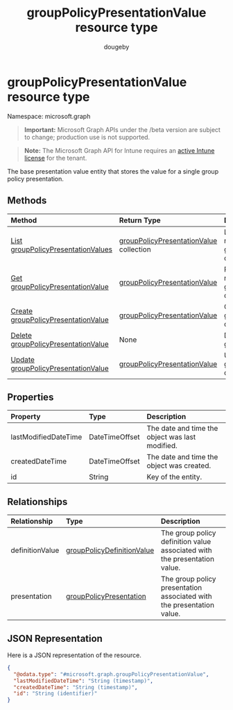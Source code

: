 ﻿---
title: "groupPolicyPresentationValue resource type"
description: "The base presentation value entity that stores the value for a single group policy presentation."
author: "dougeby"
localization_priority: Normal
ms.prod: "intune"
doc_type: resourcePageType
---

# groupPolicyPresentationValue resource type

Namespace: microsoft.graph

> **Important:** Microsoft Graph APIs under the /beta version are subject to change; production use is not supported.

> **Note:** The Microsoft Graph API for Intune requires an [active Intune license](https://go.microsoft.com/fwlink/?linkid=839381) for the tenant.

The base presentation value entity that stores the value for a single group policy presentation.

## Methods

| Method                                                                                                  | Return Type                                                                                                | Description                                                                                                                                       |
| :------------------------------------------------------------------------------------------------------ | :--------------------------------------------------------------------------------------------------------- | :------------------------------------------------------------------------------------------------------------------------------------------------ |
| [List groupPolicyPresentationValues](../api/intune-grouppolicy-grouppolicypresentationvalue-list.md)    | [groupPolicyPresentationValue](../resources/intune-grouppolicy-grouppolicypresentationvalue.md) collection | List properties and relationships of the [groupPolicyPresentationValue](../resources/intune-grouppolicy-grouppolicypresentationvalue.md) objects. |
| [Get groupPolicyPresentationValue](../api/intune-grouppolicy-grouppolicypresentationvalue-get.md)       | [groupPolicyPresentationValue](../resources/intune-grouppolicy-grouppolicypresentationvalue.md)            | Read properties and relationships of the [groupPolicyPresentationValue](../resources/intune-grouppolicy-grouppolicypresentationvalue.md) object.  |
| [Create groupPolicyPresentationValue](../api/intune-grouppolicy-grouppolicypresentationvalue-create.md) | [groupPolicyPresentationValue](../resources/intune-grouppolicy-grouppolicypresentationvalue.md)            | Create a new [groupPolicyPresentationValue](../resources/intune-grouppolicy-grouppolicypresentationvalue.md) object.                              |
| [Delete groupPolicyPresentationValue](../api/intune-grouppolicy-grouppolicypresentationvalue-delete.md) | None                                                                                                       | Deletes a [groupPolicyPresentationValue](../resources/intune-grouppolicy-grouppolicypresentationvalue.md).                                        |
| [Update groupPolicyPresentationValue](../api/intune-grouppolicy-grouppolicypresentationvalue-update.md) | [groupPolicyPresentationValue](../resources/intune-grouppolicy-grouppolicypresentationvalue.md)            | Update the properties of a [groupPolicyPresentationValue](../resources/intune-grouppolicy-grouppolicypresentationvalue.md) object.                |

## Properties

| Property             | Type           | Description                                     |
| :------------------- | :------------- | :---------------------------------------------- |
| lastModifiedDateTime | DateTimeOffset | The date and time the object was last modified. |
| createdDateTime      | DateTimeOffset | The date and time the object was created.       |
| id                   | String         | Key of the entity.                              |

## Relationships

| Relationship    | Type                                                                                        | Description                                                               |
| :-------------- | :------------------------------------------------------------------------------------------ | :------------------------------------------------------------------------ |
| definitionValue | [groupPolicyDefinitionValue](../resources/intune-grouppolicy-grouppolicydefinitionvalue.md) | The group policy definition value associated with the presentation value. |
| presentation    | [groupPolicyPresentation](../resources/intune-grouppolicy-grouppolicypresentation.md)       | The group policy presentation associated with the presentation value.     |

## JSON Representation

Here is a JSON representation of the resource.

<!-- {
  "blockType": "resource",
  "keyProperty": "id",
  "@odata.type": "microsoft.graph.groupPolicyPresentationValue"
}
-->

```json
{
  "@odata.type": "#microsoft.graph.groupPolicyPresentationValue",
  "lastModifiedDateTime": "String (timestamp)",
  "createdDateTime": "String (timestamp)",
  "id": "String (identifier)"
}
```
